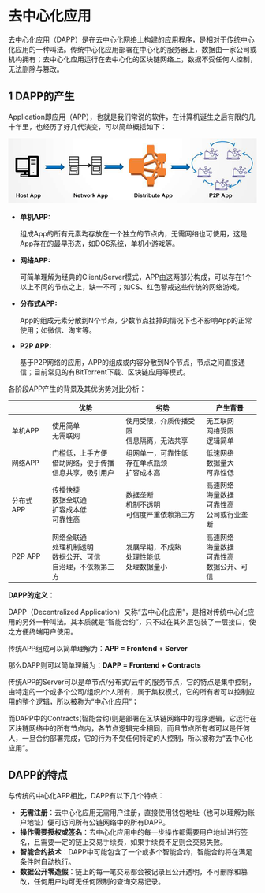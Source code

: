 # 去中心化应用 
去中心化应用（DAPP）是在去中心化网络上构建的应用程序，是相对于传统中心化应用的一种叫法。传统中心化应用部署在中心化的服务器上，数据由一家公司或机构拥有；去中心化应用运行在去中心化的区块链网络上，数据不受任何人控制，无法删除与篡改。

## 1 DAPP的产生

Application即应用（APP），也就是我们常说的软件，在计算机诞生之后有限的几十年里，也经历了好几代演变，可以简单概括如下：

![App发展史](../../../picture/DAPP_Development.png)

- **单机APP:**

    组成App的所有元素均存放在一个独立的节点内，无需网络也可使用，这是App存在的最早形态，如DOS系统，单机小游戏等。

- **网络APP:**

    可简单理解为经典的Client/Server模式，APP由这两部分构成，可以存在1个以上不同的节点之上，缺一不可；如CS、红色警戒这些传统的网络游戏。

- **分布式APP:**

    App的组成元素分散到N个节点，少数节点挂掉的情况下也不影响App的正常使用；如微信、淘宝等。

- **P2P APP:**

    基于P2P网络的应用，APP的组成或内容分散到N个节点，节点之间直接通信；目前常见的有BitTorrent下载、区块链应用等模式。

各阶段APP产生的背景及其优劣势对比分析：

||优势|劣势|产生背景|
|--------|--------|--------|--------|
|单机APP|使用简单<br/>无需联网|使用受限，介质传播受限<br/>信息隔离，无法共享|无互联网<br/>网络受限<br/>逻辑简单|
|网络APP|门槛低，上手方便<br/>借助网络，便于传播<br/>信息共享，吸引用户|组网单一，可靠性低<br/>存在单点瓶颈<br/>扩容成本高|低速网络<br/>数据量大<br/>可靠性低|
|分布式APP|传播快捷<br/>数据全联通<br/>扩容成本低<br/>可靠性高|数据垄断<br/>机制不透明<br/>可信度严重依赖第三方|高速网络<br/>海量数据<br/>可靠性高<br/>公司或行业垄断|
|P2P APP|网络全联通<br/>处理机制透明<br/>数据公开、可信<br/>自治理，不依赖第三方|发展早期，不成熟<br/>处理性能低<br/>处理数据量小|高速网络<br/>海量数据<br/>可靠性高<br/>数据公开、可信|

**DAPP的定义：**

DAPP（Decentralized Application）又称“去中心化应用”，是相对传统中心化应用的另外一种叫法。其本质就是“智能合约”，只不过在其外层包装了一层接口，使之方便终端用户使用。

传统APP组成可以简单理解为：**APP = Frontend + Server**

那么DAPP则可以简单理解为：**DAPP = Frontend + Contracts**

传统APP的Server可以是单节点/分布式/云中的服务节点，它的特点是集中控制，由特定的一个或多个公司/组织/个人所有，属于集权模式，它的所有者可以控制应用的整个逻辑，所以被称为“中心化应用”；

而DAPP中的Contracts(智能合约)则是部署在区块链网络中的程序逻辑，它运行在区块链网络中的所有节点内，各节点逻辑完全相同，而且节点所有者可以是任何人，一旦合约部署完成，它的行为不受任何特定的人控制，所以被称为“去中心化应用”。

## DAPP的特点 ##
与传统的中心化APP相比，DAPP有以下几个特点：

- **无需注册**：去中心化应用无需用户注册，直接使用钱包地址（也可以理解为账户地址）便可访问所有公链网络中的所有DAPP。
- **操作需要授权或签名**：去中心化应用中的每一步操作都需要用户地址进行签名，且需要一定的链上交易手续费，如果手续费不足则会交易失败。
- **智能合约技术**：DAPP中可能包含了一个或多个智能合约，智能合约将在满足条件时自动执行。
- **数据公开零造假**：链上的每一笔交易都会被记录且公开透明，不可删除和篡改，任何用户均可无任何限制的查询交易记录。